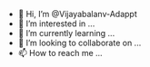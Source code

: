 - 👋 Hi, I’m @Vijayabalanv-Adappt
- 👀 I’m interested in ...
- 🌱 I’m currently learning ...
- 💞️ I’m looking to collaborate on ...
- 📫 How to reach me ...

<!---
Vijayabalanv-Adappt/Vijayabalanv-Adappt is a ✨ special ✨ repository because its `README.md` (this file) appears on your GitHub profile.
You can click the Preview link to take a look at your changes.
--->
